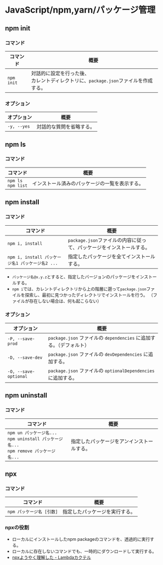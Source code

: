 # JavaScript/npm,yarn/パッケージ管理

## npm init

### コマンド

| コマンド   | 概要                                                         |
| ---------- | ------------------------------------------------------------ |
| `npm init` | 対話的に設定を行った後、<br />カレントディレクトリに、`package.json`ファイルを作成する。 |

### オプション

| オプション  | 概要                     |
| ----------- | ------------------------ |
| `-y, --yes` | 対話的な質問を省略する。 |

## npm ls

### コマンド

| コマンド                 | 概要                                           |
| ------------------------ | ---------------------------------------------- |
| `npm ls`<br />`npm list` | インストール済みのパッケージの一覧を表示する。 |

## npm install

### コマンド

| コマンド                                         | 概要                                                         |
| ------------------------------------------------ | ------------------------------------------------------------ |
| `npm i, install`                                 | `package.json`ファイルの内容に従って、パッケージをインストールする。 |
| `npm i, install パッケージ名1 パッケージ名2 ...` | 指定したパッケージを全てインストールする。                   |

- `パッケージ名@x.y.z`とすると、指定したバージョンのパッケージをインストールする。
- `npm i`では、カレントディレクトリから上の階層に遡って`package.json`ファイルを探索し、最初に見つかったディレクトリでインストールを行う。
  （ファイルが存在しない場合は、何も起こらない）

### オプション

| オプション             | 概要                                                         |
| --------------------- | ------------------------------------------------------------ |
| `-P, --save-prod`     | `package.json` ファイルの `dependencies` に追加する。（デフォルト） |
| `-D, --save-dev`      | `package.json` ファイルの `devDependencies` に追加する。     |
| `-O, --save-optional` | `package.json` ファイルの `optionalDependencies` に追加する。 |

## npm uninstall

### コマンド

| コマンド                                                     | 概要                                       |
| ------------------------------------------------------------ | ------------------------------------------ |
| `npm un パッケージ名...`<br />`npm uninstall パッケージ名...`<br />`npm remove パッケージ名...` | 指定したパッケージをアンインストールする。 |

## npx

### コマンド

| コマンド                  | 概要                           |
| ------------------------- | ------------------------------ |
| `npm パッケージ名 [引数]` | 指定したパッケージを実行する。 |

### npxの役割

- ローカルにインストールしたnpm packageのコマンドを、透過的に実行する。
- ローカルに存在しないコマンドでも、一時的にダウンロードして実行する。
- [npxようやく理解した - Lambdaカクテル](https://blog.3qe.us/entry/2019/10/17/150753)
